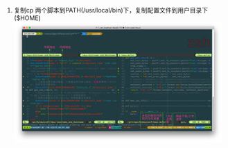 1. 复制cp 两个脚本到PATH(/usr/local/bin)下，复制配置文件到用户目录下($HOME)
![img](https://raw.githubusercontent.com/boomker/Mytmuxconf/master/tmuxpreview.png)
